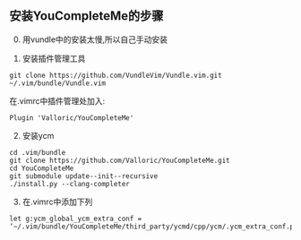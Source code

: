 ## 安装YouCompleteMe的步骤

0. 用vundle中的安装太慢,所以自己手动安装

1. 安装插件管理工具
```
git clone https://github.com/VundleVim/Vundle.vim.git ~/.vim/bundle/Vundle.vim
```
在.vimrc中插件管理处加入:
```
Plugin 'Valloric/YouCompleteMe'
```

2. 安装ycm
```
cd .vim/bundle
git clone https://github.com/Valloric/YouCompleteMe.git
cd YouCompleteMe
git submodule update--init--recursive
./install.py --clang-completer
```

3. 在.vimrc中添加下列
```
let g:ycm_global_ycm_extra_conf = ‘~/.vim/bundle/YouCompleteMe/third_party/ycmd/cpp/ycm/.ycm_extra_conf.py’ 
```
